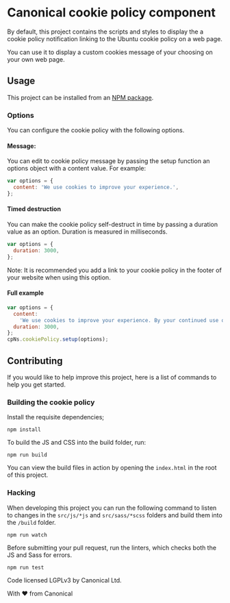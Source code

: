 # Canonical cookie policy component

By default, this project contains the scripts and styles to display the a cookie policy notification linking to the Ubuntu cookie policy on a web page.

You can use it to display a custom cookies message of your choosing on your own web page.

## Usage

This project can be installed from an [NPM package](https://www.npmjs.com/package/cookie-policy).

### Options

You can configure the cookie policy with the following options.

#### Message:

You can edit to cookie policy message by passing the setup function an options
object with a content value. For example:

```javascript
var options = {
  content: 'We use cookies to improve your experience.',
};
```

#### Timed destruction

You can make the cookie policy self-destruct in time by passing a duration value as
an option. Duration is measured in milliseconds.

```javascript
var options = {
  duration: 3000,
};
```

Note: It is recommended you add a link to your cookie policy in the footer of
your website when using this option.

#### Full example

```javascript
var options = {
  content:
    'We use cookies to improve your experience. By your continued use of this site you accept such use.<br /> This notice will disappear by itself. To change your settings please <a href="https://www.ubuntu.com/legal/terms-and-policies/privacy-policy#cookies">see our policy</a>.',
  duration: 3000,
};
cpNs.cookiePolicy.setup(options);
```

## Contributing

If you would like to help improve this project, here is a list of commands to
help you get started.

### Building the cookie policy

Install the requisite dependencies;

```
npm install
```

To build the JS and CSS into the build folder, run:

```
npm run build
```

You can view the build files in action by opening the `index.html` in the root
of this project.

### Hacking

When developing this project you can run the following command to listen to
changes in the `src/js/*js` and `src/sass/*scss` folders and build them into the
`/build` folder.

```
npm run watch
```

Before submitting your pull request, run the linters, which checks both the JS
and Sass for errors.

```
npm run test
```

Code licensed LGPLv3 by Canonical Ltd.

With ♥ from Canonical
